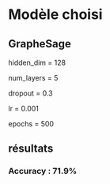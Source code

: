 # Modèle choisi 

## GrapheSage
hidden_dim = 128 

num_layers = 5 

dropout = 0.3 

lr = 0.001 

epochs = 500

## résultats
### Accuracy : 71.9%

